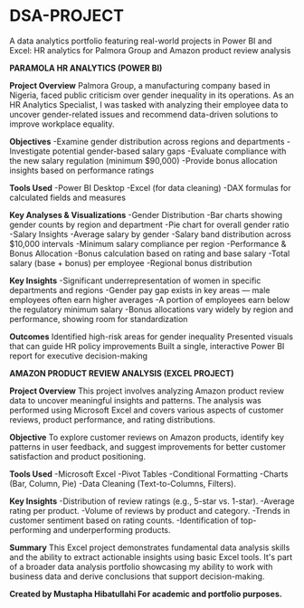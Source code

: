 # DSA-PROJECT
A data analytics portfolio featuring real-world projects in Power BI and Excel: HR analytics for Palmora Group and Amazon product review analysis

**PARAMOLA HR ANALYTICS (POWER BI)**

**Project Overview** 
Palmora Group, a manufacturing company based in Nigeria, faced public criticism over gender inequality in its operations. As an HR Analytics Specialist, I was tasked with analyzing their employee data to uncover gender-related issues and recommend data-driven solutions to improve workplace equality.

 **Objectives**
-Examine gender distribution across regions and departments
-Investigate potential gender-based salary gaps
-Evaluate compliance with the new salary regulation (minimum $90,000)
-Provide bonus allocation insights based on performance ratings

**Tools Used**
-Power BI Desktop
-Excel (for data cleaning)
-DAX formulas for calculated fields and measures

**Key Analyses & Visualizations** 
-Gender Distribution
-Bar charts showing gender counts by region and department
-Pie chart for overall gender ratio
-Salary Insights
-Average salary by gender
-Salary band distribution across $10,000 intervals
-Minimum salary compliance per region
-Performance & Bonus Allocation
-Bonus calculation based on rating and base salary
-Total salary (base + bonus) per employee
-Regional bonus distribution

**Key Insights**
-Significant underrepresentation of women in specific departments and regions
-Gender pay gap exists in key areas — male employees often earn higher averages
-A portion of employees earn below the regulatory minimum salary
-Bonus allocations vary widely by region and performance, showing room for standardization

**Outcomes**
Identified high-risk areas for gender inequality
Presented visuals that can guide HR policy improvements
Built a single, interactive Power BI report for executive decision-making


**AMAZON PRODUCT REVIEW ANALYSIS (EXCEL PROJECT)**

**Project Overview**
This project involves analyzing Amazon product review data to uncover meaningful insights and patterns. The analysis was performed using Microsoft Excel and covers various aspects of customer reviews, product performance, and rating distributions.

**Objective**
To explore customer reviews on Amazon products, identify key patterns in user feedback, and suggest improvements for better customer satisfaction and product positioning.

**Tools Used**
-Microsoft Excel
-Pivot Tables
-Conditional Formatting
-Charts (Bar, Column, Pie)
-Data Cleaning (Text-to-Columns, Filters).

**Key Insights**
-Distribution of review ratings (e.g., 5-star vs. 1-star).
-Average rating per product.
-Volume of reviews by product and category.
-Trends in customer sentiment based on rating counts.
-Identification of top-performing and underperforming products.

**Summary**
This Excel project demonstrates fundamental data analysis skills and the ability to extract actionable insights using basic Excel tools. It's part of a broader data analysis portfolio showcasing my ability to work with business data and derive conclusions that support decision-making.


**Created by Mustapha Hibatullahi
For academic and portfolio purposes.**
